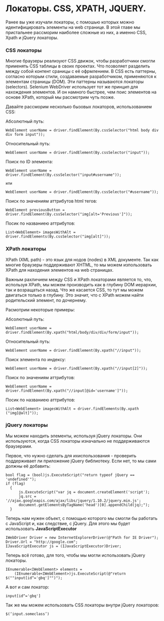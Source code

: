 # Локаторы. CSS, XPATH, JQUERY.
Ранее вы уже изучали локаторы, с помошью которых можно идентифицировать элементы на web странице. В этой главе мы пристальнее рассморим наиболее сложные из них, а именно CSS, Xpath и jQuery локаторы.

### CSS локаторы
Многие браузеры реализуют CSS движок, чтобы разработчики смогли применять CSS таблицы в своих проектах. Что позволяет разделить между собой контент сраницы с её офрмлением.
В CSS есть паттерны, согласно которым стили, создаваемые разработчиком, применяются к элементам страницы (DOM). Эти паттерны называются локаторы (selectors). Selenium WebDriver использует тот же принцип для нахождения элементов. И он намного быстрее, чем поис элементов на основе XPath, который мы рассмотрим чуть позже.

Давайте рассморим несколько бызовых локаторов, использованием CSS:

Абсолютный путь:

    WebElement userName = driver.findElement(By.cssSelector("html body div div form input"));

Относительный путь:

    WebElement userName = driver.findElement(By.cssSelector("input"));
    
Поиск по ID элемента:

    WebElement userName = driver.findElement(By.cssSelector("input#username"));
    
    или
    
    WebElement userName = driver.findElement(By.cssSelector("#username"));
    
Поиск по значениям аттрибутов html тегов:

    WebElement previousButton = driver.findElement(By.cssSelector("img[alt='Previous']"));

Посик по названиею аттрибутов:

    List<WebElement> imagesWithAlt = driver.findElements(By.cssSelector("img[alt]"));


### XPath локаторы

XPath (XML path) - это язык для нодов (nodes) в XML документе. Так как многие браузеры поддерживают XHTML, то мы можем изпользовать XPath для находения элементов на web страницах.

Важным рахличием между CSS и XPath локаторами является то, что, используя XPath, мы можем производить как в глубину DOM иерархии, так и возращаться назад. Что же касается CSS, то тут мы можем двигаться только в глубину. Это значит, что с XPath можем найти родительский элемент, по дочернему.

Расмотрим некоторые примеры:

Абсолютный путь:

    WebElement userName = driver.findElement(By.xpath("html/body/div/div/form/input"));

Относительный путь:

    WebElement userName = driver.findElement(By.xpath("//input"));
    
Поиск элемента по индексу:

    WebElement userName = driver.findElement(By.xpath("//input[2]"));
    
Поиск по значениям аттрибутов:

    WebElement userName = driver.findElement(By.xpath("//input[@id='username']"));
    
Посик по названиею аттрибутов:

    List<WebElement> imagesWithAlt = driver.findElements(By.xpath ("img[@alt]"));

### jQuery локаторы


Мы можем находить элементы, используя jQuery локаторы. Они используются, когда CSS локаторы
изначально не поддерживаются браузерами.

Первое, что нужно сделать для ихиспользования - проверить поддерживает ли приложение jQuery библиотеку. Если нет, то мы сами должны её добавить:

    bool flag = (bool)js.ExecuteScript("return typeof jQuery == 'undefined'");
    if (flag)
      {
          js.ExecuteScript("var jq = document.createElement('script');
          jq.src = '//ajax.googleapis.com/ajax/libs/jquery/1.10.2/jquery.min.js';
          document.getElementsByTagName('head')[0].appendChild(jq);");
      }


Теперь нам нужен объект, с помощью которого мы смогли бы работать с JavaScript и, как следствие, с jQuery. Для этого мы будет использовать **JavaScriptExecutor**

    IWebDriver Driver = new InternetExplorerDriver(@"Path for IE Driver");
    Driver.Url = "http://google.com";            
    IJavaScriptExecutor js = (IJavaScriptExecutor)Driver;


Теперь всё готово, для того, чтобы мы могли использовать jQuery локаторы.

    IEnumerable<IWebElement> elements = 
        (IEnumerable<IWebElement>)js.ExecuteScript(@"return $(""input[id^='gbq']"")");

А вот и сам локатор:    

    input[id^='gbq']
    
Так же мы можем использовать CSS локаторы внутри jQuery локаторов:

    $(‘input.someclass’)
